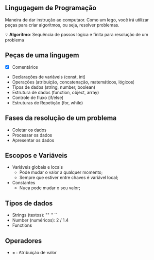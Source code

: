 ## Lingugagem de Programação

Maneira de dar instrução ao computaor.
Como um lego, você irá utilizar peças para criar algorítmos, ou seja, resolver problemas.

💡 **Algorítmo**: Sequência de passos lógica e finita para resolução de um problema

## Peças de uma lingugem

- [x] Comentários
- Declarações de variáveis (const, int)
- Operações (atribuição, concatenação, matemáticos, lógicos)
- Tipos de dados (string, number, boolean)
- Estrutura de dados (function, object, array)
- Controle de fluxo (if/else)
- Estruturas de Repetição (for, while)

## Fases da resolução de um problema

- Coletar os dados
- Processar os dados
- Apresentar os dados

## Escopos e Variáveis

- Variáveis globais e locais
  - Pode mudar o valor a qualquer momento;
  - Sempre que estiver entre chaves é variável local;
- Constantes
  - Nuca pode mudar o seu valor;

## Tipos de dados

- Strings (textos): "" '' ``
- Number (numéricos): 2 / 1.4
- Functions

## Operadores

- = : Atribuição de valor
